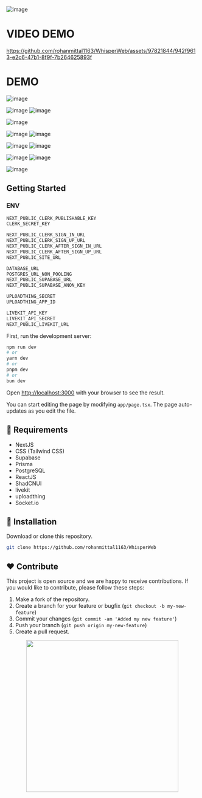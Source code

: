 
![image](https://assets-global.website-files.com/5f9072399b2640f14d6a2bf4/6116da8fe318cb3f71d95fe3_1_Pn7Cp-mxO4NcEhc35GMQKQ.jpg)

# VIDEO DEMO
https://github.com/rohanmittal1163/WhisperWeb/assets/97821844/942f9613-e2c6-47b1-8f9f-7b264625893f


# DEMO
![image](https://github.com/rohanmittal1163/WhisperWeb/assets/97821844/9dfee232-724c-4b5f-865b-43ba3c668ff9)

![image](https://github.com/rohanmittal1163/WhisperWeb/assets/97821844/baa9f072-f1db-4096-a7a9-3a8372815d68)
![image](https://github.com/rohanmittal1163/WhisperWeb/assets/97821844/caa7b0d4-3b22-43ec-a6f8-d02c2da7ebf5)

![image](https://github.com/rohanmittal1163/WhisperWeb/assets/97821844/bc9404db-6558-4cdb-944e-94bea3423f07)

![image](https://github.com/rohanmittal1163/WhisperWeb/assets/97821844/64880c66-971c-47e1-b4f9-a2bd1622962a)
![image](https://github.com/rohanmittal1163/WhisperWeb/assets/97821844/5bbc8965-4b52-44e4-9044-d748d9ce9bb2)

![image](https://github.com/rohanmittal1163/WhisperWeb/assets/97821844/e4102e4e-d8d1-4241-9b2b-de98491f10a3)
![image](https://github.com/rohanmittal1163/WhisperWeb/assets/97821844/ee64b812-e066-43c2-8d79-20810b242f6f)

![image](https://github.com/rohanmittal1163/WhisperWeb/assets/97821844/c91d0b98-810b-4eac-a358-8f2dce6af0ce)
![image](https://github.com/rohanmittal1163/WhisperWeb/assets/97821844/f737a919-a431-4b3e-bd3f-2d6940acc042)

![image](https://github.com/rohanmittal1163/WhisperWeb/assets/97821844/e89ab43b-116f-4526-819e-a4831733d3aa)




## Getting Started

### ENV
```bash
NEXT_PUBLIC_CLERK_PUBLISHABLE_KEY
CLERK_SECRET_KEY

NEXT_PUBLIC_CLERK_SIGN_IN_URL
NEXT_PUBLIC_CLERK_SIGN_UP_URL
NEXT_PUBLIC_CLERK_AFTER_SIGN_IN_URL
NEXT_PUBLIC_CLERK_AFTER_SIGN_UP_URL
NEXT_PUBLIC_SITE_URL

DATABASE_URL
POSTGRES_URL_NON_POOLING
NEXT_PUBLIC_SUPABASE_URL
NEXT_PUBLIC_SUPABASE_ANON_KEY

UPLOADTHING_SECRET
UPLOADTHING_APP_ID

LIVEKIT_API_KEY
LIVEKIT_API_SECRET
NEXT_PUBLIC_LIVEKIT_URL
```

First, run the development server:

```bash
npm run dev
# or
yarn dev
# or
pnpm dev
# or
bun dev
```

Open [http://localhost:3000](http://localhost:3000) with your browser to see the result.

You can start editing the page by modifying `app/page.tsx`. The page auto-updates as you edit the file.

## 📌 Requirements
- NextJS
- CSS (Tailwind CSS)
- Supabase
- Prisma
- PostgreSQL
- ReactJS
- ShadCNUI
- livekit
- uploadthing
- Socket.io

 ## 🔰 Installation
Download or clone this repository.

```bash 
git clone https://github.com/rohanmittal1163/WhisperWeb
```

## ❤ Contribute
This project is open source and we are happy to receive contributions. If you would like to contribute, please follow these steps:

1. Make a fork of the repository.
2. Create a branch for your feature or bugfix (`git checkout -b my-new-feature`)
3. Commit your changes (`git commit -am 'Added my new feature'`)
4. Push your branch (`git push origin my-new-feature`)
5. Create a pull request.

<p align="center">
  <img src="https://user-images.githubusercontent.com/104341274/210186277-0d434bb0-80c0-43a9-b6b0-2e42e18c31a9.png" width="400" />
</p>
